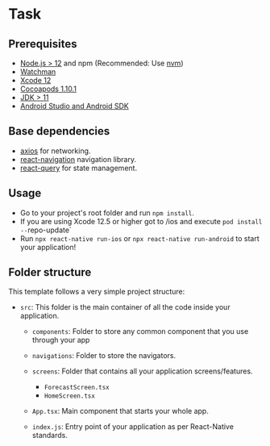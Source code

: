 # Task

## Prerequisites

- [Node.js > 12](https://nodejs.org) and npm (Recommended: Use [nvm](https://github.com/nvm-sh/nvm))
- [Watchman](https://facebook.github.io/watchman)
- [Xcode 12](https://developer.apple.com/xcode)
- [Cocoapods 1.10.1](https://cocoapods.org)
- [JDK > 11](https://www.oracle.com/java/technologies/javase-jdk11-downloads.html)
- [Android Studio and Android SDK](https://developer.android.com/studio)

## Base dependencies

- [axios](https://github.com/axios/axios) for networking.
- [react-navigation](https://reactnavigation.org/) navigation library.
- [react-query](https://tanstack.com/query/v3/) for state management.

## Usage


- Go to your project's root folder and run `npm install`.
- If you are using Xcode 12.5 or higher got to /ios and execute `pod install --`repo-update`
- Run `npx react-native run-ios` or `npx react-native run-android` to start your application!


## Folder structure

This template follows a very simple project structure:

- `src`: This folder is the main container of all the code inside your application.
  - `components`: Folder to store any common component that you use through your app
  - `navigations`: Folder to store the navigators.
  - `screens`: Folder that contains all your application screens/features.
      - `ForecastScreen.tsx`
      - `HomeScreen.tsx`
   
  - `App.tsx`: Main component that starts your whole app.
  - `index.js`: Entry point of your application as per React-Native standards.
